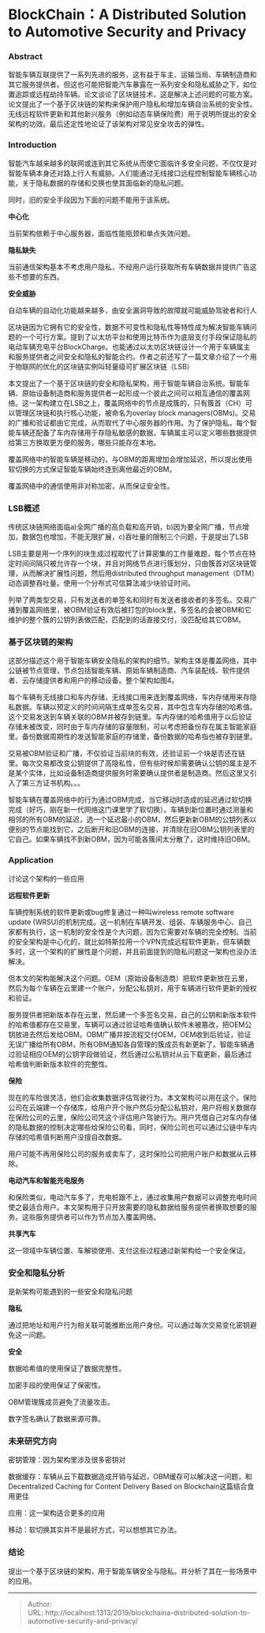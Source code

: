 # BlockChain：A Distributed Solution to Automotive Security and Privacy


### Abstract

智能车辆互联提供了一系列先进的服务，这有益于车主、运输当局、车辆制造商和其它服务提供者。但这也可能把智能汽车暴露在一系列安全和隐私威胁之下，如位置追踪或远程劫持车辆。论文谈论了区块链技术，这是解决上述问题的可能方案。论文提出了一个基于区块链的架构来保护用户隐私和增加车辆自治系统的安全性。无线远程软件更新和其他新兴服务（例如动态车辆保险费）用于说明所提出的安全架构的功效。最后还定性地论证了该架构对常见安全攻击的弹性。

### Introduction

智能汽车越来越多的联网或连到其它系统从而使它面临许多安全问题，不仅仅是对智能车辆本身还对路上行人有威胁。人们能通过无线接口远程控制智能车辆核心功能，关于隐私数据的存储和交换也使其面临新的隐私问题。

同时，旧的安全手段因为下面的问题不能用于该系统。

**中心化**

当前架构依赖于中心服务器，面临性能瓶颈和单点失效问题。

**隐私缺失**

当前通信架构基本不考虑用户隐私，不经用户运行获取所有车辆数据并提供广告这些不想要的东西。

**安全威胁**

自动车辆的自动化功能越来越多，由安全漏洞导致的故障就可能威胁驾驶者和行人

区块链因为它拥有它的安全性，数据不可变性和隐私性等特性成为解决智能车辆问题的一个可行方案。提到了以太坊平台和使用比特币作为底层支付手段保证隐私的电动车辆充电平台BlockCharge。也能通过以太坊区块链设计一个用于车辆属主和服务提供者之间安全和隐私的智能合约。作者之前还写了一篇文章介绍了一个用于物联网的优化的区块链实例叫轻量级可扩展区块链（LSB）

本文提出了一个基于区块链的安全和隐私架构，用于智能车辆自治系统。智能车辆、原始设备制造商和服务提供者一起形成一个彼此之间可以相互通信的覆盖网络。这一架构建立在LSB之上，覆盖网络中的节点是成簇的，只有簇首（CH）可以管理区块链和执行核心功能，被命名为overlay block managers(OBMs)。交易的广播和验证都由它完成，从而取代了中心服务器的作用。为了保护隐私，每个智能车辆还配备了车内存储用于存隐私敏感的数据，车辆属主可以定义哪些数据提供给第三方换取更方便的服务，哪些只能存在本地。

覆盖网络中的智能车辆是移动的，与OBM的距离增加会增加延迟，所以提出使用软切换的方式保证智能车辆始终连到离他最近的OBM。

覆盖网络中的通信使用非对称加密，从而保证安全性。

### LSB概述

传统区块链网络面临a)全网广播的高负载和高开销，b)因为要全网广播，节点增加，数据包也增加，不能无限扩展，c)吞吐量的限制三个问题，于是提出了LSB

LSB主要是用一个序列的块生成过程取代了计算密集的工作量难题，每个节点在特定时间间隔只被允许存一个块，并且对网络节点进行簇划分，只由簇首对区块链管理，从而解决扩展性问题，然后用distributed throughput management（DTM）动态调整吞吐量。使用一个分布式可信算法减少块验证时间。

列举了两类型交易，只有发送者的单签名和同时有发送者接收者的多签名。交易广播到覆盖网络里，被OBM验证有效后被打包的block里，多签名的会被OBM和它维护的整个簇的公钥列表做匹配，匹配到的话直接交付，没匹配给其它OBM。

### 基于区块链的架构

这部分描述这个用于智能车辆安全隐私的架构的细节。架构主体是覆盖网络，其中公链被节点管理，节点包括智能车辆、原始车辆制造商、汽车装配线、软件提供者、云存储提供者和用户的移动设备。整个架构如图4。

每个车辆有无线接口和车内存储，无线接口用来连到覆盖网络，车内存储用来存隐私数据。车辆以预定义的时间间隔生成单签名交易，其中包含车内存储的哈希值。这个交易发送到车辆关联的OBM并被存到链里。车内存储的哈希值用于以后验证存储未被改变，同时由于车内存储的容量限制，可以考虑把备份存在属主智能家庭里。备份数据周期性的发送智能家庭的存储里，备份数据的哈希指也被存到链里。

交易被OBM验证和广播，不仅验证当前块的有效，还验证前一个块是否还在链里。每次交易都改变公钥提供了高隐私性，但有些时候却需要确认公钥的属主是不是某个实体，比如设备制造商提供服务时需要确认提供者是制造商。然后这里又引入了第三方证书机构。。。

智能车辆在覆盖网络中的行为通过OBM完成，当它移动时造成的延迟通过软切换完成（好巧，刚在新一代网络这门课里学了软切换）。车辆到新位置时通过测量和相邻的所有OBM的延迟，选一个延迟最小的OBM，然后更新新OBM的公钥列表以便别的节点能找到它，之后断开和旧OBM的连接，并清除在旧OBM公钥列表里的它自己。如果车辆找不到新OBM，因为可能各簇间太分散了，这时维持旧OBM。

### Application

讨论这个架构的一些应用

**远程软件更新**

车辆控制系统的软件更新或bug修复通过一种叫wireless remote software update (WRSU)的机制完成。这一机制在车辆开发、组装、车辆服务中心、自己家都有执行，这一机制的安全性是个大问题，因为它需要对车辆的完全控制。当前的安全架构是中心化的，就比如特斯拉用一个VPN完成远程软件更新，但车辆数多时，这一个架构的扩展性是个问题，并且前面提到的隐私问题这一架构也没办法解决。

但本文的架构能解决这个问题。OEM（原始设备制造商）把软件更新放在云里，然后为每个车辆在云里建一个账户，分配公私钥对，用于车辆进行软件更新的授权和验证。

服务提供者把新版本存在云里，然后建一个多签名交易，自己的公钥和新版本软件的哈希值都存在交易里，车辆可以通过验证哈希值确认软件未被篡改，把OEM公钥放进去然后发给OBM。OBM广播并按流程交付OEM，OEM收到后验证，验证无误广播给所有OBM，所有OBM通知各自管理的簇成员有新更新了。智能车辆通过验证相应OEM的公钥字段做验证，然后通过公私钥对从云下载更新，最后通过哈希值判断新版本软件的完整性。

**保险**

现在的车险很灵活，他们会收集数据评估驾驶行为。本文架构可以用在这个。保险公司在云端建一个存储库，给用户开个账户然后分配公私钥对，用户将相关数据存在保险公司的云里，保险公司凭这个评估用户驾驶行为。用户凭借自己对车内存储的隐私数据的控制决定哪些给保险公司看，同时，保险公司也可以通过公链中车内存储的哈希值判断用户没擅自改数据。

用户可能不再用保险公司的服务或卖车了，这时保险公司把用户账户和数据从云移除。

**电动汽车和智能充电服务**

和保险类似，电动汽车多了，充电桩跟不上，通过收集用户数据可以调整充电时间使之最适合用户。本文架构用于只开放需要的隐私数据给服务提供者换取想要的服务。这些服务提供者可以作为节点加入覆盖网络。

**共享汽车**

这一领域中车辆位置、车解锁使用、支付这些过程通过新架构给一个安全保证。

### 安全和隐私分析

是新架构可能遇到的一些安全和隐私问题

**隐私**

通过把地址和用户行为相关联可能推断出用户身份。可以通过每次交易变化密钥避免这一问题。

**安全**

数据哈希值的使用保证了数据完整性。

加密手段的使用保证了保密性。

OBM管理簇成员避免了流量攻击。

数字签名确认了数据来源可靠。

### 未来研究方向

密钥管理：因为架构里涉及很多密钥对

数据缓存：车辆从云下载数据造成开销与延迟，OBM缓存可以解决这一问题，和Decentralized Caching for Content Delivery Based on Blockchain这篇结合食用更佳

应用：这一架构适合更多的应用

移动：软切换其实并不是最好方式，可以想想其它办法。

### 结论

提出一个基于区块链的架构，用于智能车辆安全与隐私。并分析了其在一些场景中的应用。


---

> Author:   
> URL: http://localhost:1313/2019/blockchaina-distributed-solution-to-automotive-security-and-privacy/  

